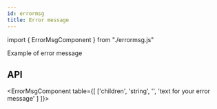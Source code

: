 ```yaml
---
id: errormsg
title: Error message
---
```


import { ErrorMsgComponent } from "./errormsg.js"

<p>Example of error message</p>
<ErrorMsgComponent children="This is error"></ErrorMsgComponent>

## API

<ErrorMsgComponent table={[
  ['children', 'string', '', 'text for your error message' ]
]}></ErrorMsgComponent>